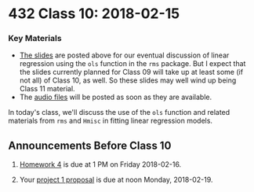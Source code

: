 # 432 Class 10: 2018-02-15

### Key Materials

- [The slides](https://github.com/THOMASELOVE/432-2018/tree/master/slides/class10) are posted above for our eventual discussion of linear regression using the `ols` function in the `rms` package. But I expect that the slides currently planned for Class 09 will take up at least some (if not all) of Class 10, as well. So these slides may well wind up being Class 11 material. 
- The [audio files](https://github.com/THOMASELOVE/432-2018/tree/master/slides/class10) will be posted as soon as they are available.

In today's class, we'll discuss the use of the `ols` function and related materials from `rms` and `Hmisc` in fitting linear regression models.

## Announcements Before Class 10

1. [Homework 4](https://github.com/THOMASELOVE/432-2018/tree/master/assignments/hw4) is due at 1 PM on Friday 2018-02-16.

2. Your [project 1 proposal](https://github.com/THOMASELOVE/432-2018/blob/master/projects/project1/README.md#the-proposal) is due at noon  Monday, 2018-02-19.
